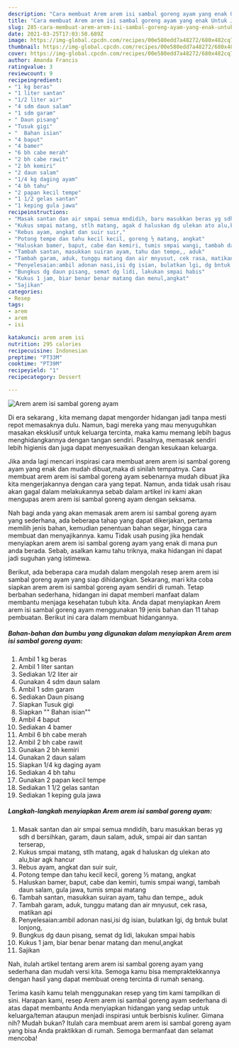 ```yaml
---
description: "Cara membuat Arem arem isi sambal goreng ayam yang enak Untuk Jualan"
title: "Cara membuat Arem arem isi sambal goreng ayam yang enak Untuk Jualan"
slug: 285-cara-membuat-arem-arem-isi-sambal-goreng-ayam-yang-enak-untuk-jualan
date: 2021-03-25T17:03:50.689Z
image: https://img-global.cpcdn.com/recipes/00e580edd7a48272/680x482cq70/arem-arem-isi-sambal-goreng-ayam-foto-resep-utama.jpg
thumbnail: https://img-global.cpcdn.com/recipes/00e580edd7a48272/680x482cq70/arem-arem-isi-sambal-goreng-ayam-foto-resep-utama.jpg
cover: https://img-global.cpcdn.com/recipes/00e580edd7a48272/680x482cq70/arem-arem-isi-sambal-goreng-ayam-foto-resep-utama.jpg
author: Amanda Francis
ratingvalue: 3
reviewcount: 9
recipeingredient:
- "1 kg beras"
- "1 liter santan"
- "1/2 liter air"
- "4 sdm daun salam"
- "1 sdm garam"
- " Daun pisang"
- "Tusuk gigi"
- "  Bahan isian"
- "4 baput"
- "4 bamer"
- "6 bh cabe merah"
- "2 bh cabe rawit"
- "2 bh kemiri"
- "2 daun salam"
- "1/4 kg daging ayam"
- "4 bh tahu"
- "2 papan kecil tempe"
- "1 1/2 gelas santan"
- "1 keping gula jawa"
recipeinstructions:
- "Masak santan dan air smpai semua mndidih, baru masukkan beras yg sdh d bersihkan, garam, daun salam, aduk, smpai air dan santan terserap,"
- "Kukus smpai matang, stlh matang, agak d haluskan dg ulekan ato alu,biar agk hancur"
- "Rebus ayam, angkat dan suir suir,"
- "Potong tempe dan tahu kecil kecil, goreng ½ matang, angkat"
- "Haluskan bamer, baput, cabe dan kemiri, tumis smpai wangi, tambah daun salam, gula jawa, tumis smpai matang"
- "Tambah santan, masukkan suiran ayam, tahu dan tempe,, aduk"
- "Tambah garam, aduk, tunggu matang dan air mnyusut, cek rasa, matikan api"
- "Penyelesaian:ambil adonan nasi,isi dg isian, bulatkan lgi, dg bntuk bulat lonjong,"
- "Bungkus dg daun pisang, semat dg lidi, lakukan smpai habis"
- "Kukus 1 jam, biar benar benar matang dan menul,angkat"
- "Sajikan"
categories:
- Resep
tags:
- arem
- arem
- isi

katakunci: arem arem isi 
nutrition: 295 calories
recipecuisine: Indonesian
preptime: "PT33M"
cooktime: "PT39M"
recipeyield: "1"
recipecategory: Dessert

---
```



![Arem arem isi sambal goreng ayam](https://img-global.cpcdn.com/recipes/00e580edd7a48272/680x482cq70/arem-arem-isi-sambal-goreng-ayam-foto-resep-utama.jpg)

Di era  sekarang , kita memang dapat mengorder hidangan jadi tanpa mesti repot memasaknya dulu. Namun, bagi mereka yang mau menyuguhkan masakan eksklusif untuk keluarga tercinta, maka kamu memang lebih bagus menghidangkannya dengan tangan sendiri. Pasalnya, memasak sendiri lebih higienis dan juga dapat menyesuaikan dengan kesukaan keluarga.

Jika anda lagi mencari inspirasi cara membuat arem arem isi sambal goreng ayam yang enak dan mudah dibuat,maka di sinilah tempatnya. Cara membuat arem arem isi sambal goreng ayam  sebenarnya mudah dibuat jika kita mengerjakannya dengan cara yang tepat. Namun, anda tidak usah risau akan gagal dalam melakukannya 
sebab dalam artikel ini kami akan mengupas arem arem isi sambal goreng ayam dengan seksama.  



Nah bagi anda yang akan memasak arem arem isi sambal goreng ayam yang sederhana, ada beberapa tahap yang dapat dikerjakan, pertama memilih jenis bahan, kemudian penentuan bahan segar, hingga cara membuat dan menyajikannya. kamu Tidak usah pusing jika hendak menyiapkan arem arem isi sambal goreng ayam yang enak di mana pun anda berada. Sebab, asalkan kamu  tahu triknya, maka hidangan ini dapat jadi suguhan yang istimewa.

Berikut, ada beberapa cara mudah dalam mengolah resep arem arem isi sambal goreng ayam yang siap dihidangkan. Sekarang, mari kita coba siapkan arem arem isi sambal goreng ayam sendiri di rumah. Tetap berbahan sederhana, hidangan ini dapat memberi manfaat dalam membantu menjaga kesehatan tubuh kita. Anda dapat menyiapkan Arem arem isi sambal goreng ayam menggunakan 19 jenis bahan dan 11 tahap pembuatan. Berikut ini cara dalam membuat hidangannya.

<!--inarticleads1-->

##### Bahan-bahan dan bumbu yang digunakan dalam menyiapkan Arem arem isi sambal goreng ayam:

1. Ambil 1 kg beras
1. Ambil 1 liter santan
1. Sediakan 1/2 liter air
1. Gunakan 4 sdm daun salam
1. Ambil 1 sdm garam
1. Sediakan  Daun pisang
1. Siapkan Tusuk gigi
1. Siapkan  &#34;&#34; Bahan isian&#34;&#34;
1. Ambil 4 baput
1. Sediakan 4 bamer
1. Ambil 6 bh cabe merah
1. Ambil 2 bh cabe rawit
1. Gunakan 2 bh kemiri
1. Gunakan 2 daun salam
1. Siapkan 1/4 kg daging ayam
1. Sediakan 4 bh tahu
1. Gunakan 2 papan kecil tempe
1. Sediakan 1 1/2 gelas santan
1. Sediakan 1 keping gula jawa




<!--inarticleads2-->

##### Langkah-langkah menyiapkan Arem arem isi sambal goreng ayam:

1. Masak santan dan air smpai semua mndidih, baru masukkan beras yg sdh d bersihkan, garam, daun salam, aduk, smpai air dan santan terserap,
1. Kukus smpai matang, stlh matang, agak d haluskan dg ulekan ato alu,biar agk hancur
1. Rebus ayam, angkat dan suir suir,
1. Potong tempe dan tahu kecil kecil, goreng ½ matang, angkat
1. Haluskan bamer, baput, cabe dan kemiri, tumis smpai wangi, tambah daun salam, gula jawa, tumis smpai matang
1. Tambah santan, masukkan suiran ayam, tahu dan tempe,, aduk
1. Tambah garam, aduk, tunggu matang dan air mnyusut, cek rasa, matikan api
1. Penyelesaian:ambil adonan nasi,isi dg isian, bulatkan lgi, dg bntuk bulat lonjong,
1. Bungkus dg daun pisang, semat dg lidi, lakukan smpai habis
1. Kukus 1 jam, biar benar benar matang dan menul,angkat
1. Sajikan




Nah, itulah artikel tentang  arem arem isi sambal goreng ayam  yang sederhana dan mudah versi kita. Semoga kamu bisa mempraktekkannya dengan hasil yang dapat membuat oreng tercinta di rumah senang. 

Terima kasih kamu telah menggunakan resep yang tim kami tampilkan di sini. Harapan kami, resep  Arem arem isi sambal goreng ayam sederhana di atas dapat membantu Anda menyiapkan hidangan yang sedap untuk keluarga/teman ataupun menjadi inspirasi untuk berbisnis kuliner. Gimana nih? Mudah bukan? Itulah cara membuat arem arem isi sambal goreng ayam yang bisa Anda praktikkan di rumah. Semoga bermanfaat dan selamat mencoba!

